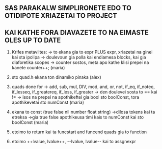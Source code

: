 ## SAS PARAKALW SIMPLIRONETE EDO TO OTIDIPOTE XRIAZETAI TO PROJECT	##
## KAI KATHE FORA DIAVAZETE TO NA EIMASTE OLES UP TO DATE			##

1) Krifes metavlites:
	-> to ekana gia to expr PLUS expr, xriazetai na ginei kai sta ipolipa 
	-> doulevoun gia polla kai endiamesa blocks, kai gia diaforetika scopes 
	-> counter sostos, meta apo kathe klisi prepei na kanete counter++; (maria)
	
2) sto quad.h ekana ton dinamiko pinaka (alex)

3) quads done for 
	-> add, sub, mul, DIV, mod, and, or, not, if_eq, if_noteq,
	  if_lesseq, if_greatereq, if_less, if_greater
	-> den doulevei sosta to == kai !=
	-> isos na prepei na apothikeftei gia bool sto boolConst, tora apothikevetai sto numConst (maria)
	
4) ekana to const (true false nil number float string)
	->dilosa tokens kai ta etreksa
	->gia true false apothikeusa timi kais to numConst kai sto boolConst (maria)
5) etoimo to return kai ta funcstart and funcend quads gia to function
6) etoimo ++lvalue, lvalue++, --lvalue, lvalue-- kai to assgnexpr
